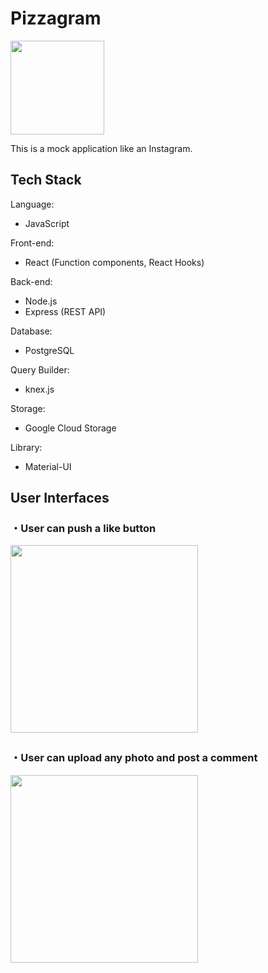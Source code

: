 # Pizzagram

<img width=150 src=https://user-images.githubusercontent.com/71207367/147902375-31589c64-50d8-4ea6-9cf7-14a2d3cf94fc.png />

This is a mock application like an Instagram.

## Tech Stack

Language:

- JavaScript

Front-end:

- React (Function components, React Hooks)

Back-end:

- Node.js
- Express (REST API)

Database:

- PostgreSQL

Query Builder:

- knex.js

Storage:

- Google Cloud Storage

Library:

- Material-UI

## User Interfaces

### ・User can push a like button

<img width=300 src="https://user-images.githubusercontent.com/71207367/147905017-44ad2cc6-4238-4d83-9d78-0959e6c2cdbc.png" />  　

### ・User can upload any photo and post a comment

<img width=300 src="https://user-images.githubusercontent.com/71207367/147904939-cecbc44d-43ac-4b51-a01e-c4b09d3d9418.png" />
